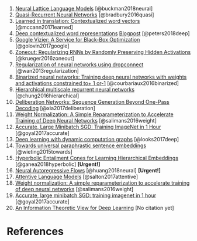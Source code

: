 1. [Neural Lattice Language Models](https://arxiv.org/pdf/1803.05071.pdf) [@buckman2018neural]
2. [Quasi-Recurrent Neural Networks](https://arxiv.org/abs/1611.01576) [@bradbury2016quasi]
3. [Learned in translation: Contextualized word vectors](https://openreview.net/pdf?id=SJTCsqMUf) [@mccann2017learned]
4. [Deep contextualized word representations](https://openreview.net/pdf?id=SJTCsqMUf) [Blogpost](http://allennlp.org/elmo) [@peters2018deep]
5. [Google Vizier: A Service for Black-Box Optimization](http://delivery.acm.org/10.1145/3100000/3098043/p1487-golovin.pdf?ip=161.53.65.243&id=3098043&acc=OA&key=4D4702B0C3E38B35%2E4D4702B0C3E38B35%2E4D4702B0C3E38B35%2E5945DC2EABF3343C&__acm__=1521816060_f8e5a5274dbf83b05b40a09fb442c1dc) [@golovin2017google]
6. [Zoneout: Regularizing RNNs by Randomly Preserving Hidden Activations](https://arxiv.org/pdf/1606.01305.pdf) [@krueger2016zoneout]
7. [Regularization of neural networks using dropconnect](http://proceedings.mlr.press/v28/wan13.pdf) [@wan2013regularization]
8. [Binarized neural networks: Training deep neural networks with weights and activations constrained to+ 1 or-1](https://arxiv.org/abs/1602.02830) [@courbariaux2016binarized]
9. [Hierarchical multiscale recurrent neural networks](https://openreview.net/forum?id=S1di0sfgl) [@chung2016hierarchical]
10. [Deliberation Networks: Sequence Generation Beyond One-Pass Decoding](https://papers.nips.cc/paper/6775-deliberation-networks-sequence-generation-beyond-one-pass-decoding.pdf) [@xia2017deliberation]
11. [Weight Normalization: A Simple Reparameterization to Accelerate Training of Deep Neural Networks](https://arxiv.org/pdf/1602.07868.pdf) [@salimans2016weight]
12. [Accurate, Large Minibatch SGD: Training ImageNet in 1 Hour](https://arxiv.org/pdf/1706.02677.pdf) [@goyal2017accurate]
13. [Deep learning with dynamic computation graphs](https://openreview.net/pdf?id=ryrGawqex) [@looks2017deep]
14. [Towards universal paraphrastic sentence embeddings](https://arxiv.org/pdf/1511.08198.pdf) [@wieting2015towards]
15. [Hyperbolic Entailment Cones for Learning Hierarchical Embeddings](https://arxiv.org/pdf/1804.01882.pdf) [@ganea2018hyperbolic] **[Urgent!]**
16. [Neural Autoregressive Flows](https://arxiv.org/pdf/1804.00779.pdf) [@huang2018neural] **[Urgent!]**
17. [Attentive Language Models](http://aclweb.org/anthology/I17-1045) [@salton2017attentive]
18. [Weight normalization: A simple reparameterization to accelerate training of deep neural networks](https://arxiv.org/pdf/1602.07868.pdf) [@salimans2016weight]
19. [Accurate, large minibatch SGD: training imagenet in 1 hour](https://arxiv.org/pdf/1706.02677.pdf) [@goyal2017accurate]
20. [ An Information Theoretic View for Deep Learning](https://arxiv.org/abs/1804.09060) [No citation yet]



# References
